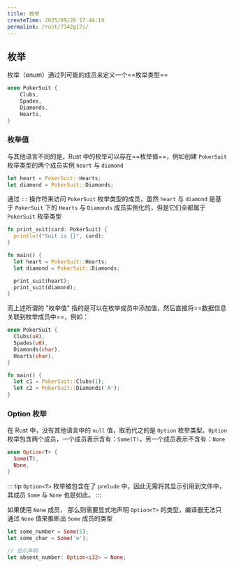 ```yaml
---
title: 枚举
createTime: 2025/09/26 17:44:19
permalink: /rust/7342g17i/
---
```


## 枚举

枚举（enum）通过列可能的成员来定义一个==枚举类型==

```rust
enum PokerSuit {
    Clubs,
    Spades,
    Diamonds,
    Hearts,
}
```

### 枚举值

与其他语言不同的是，Rust 中的枚举可以存在==枚举值==，例如创建 `PokerSuit` 枚举类型的两个成员实例 `heart` 与 `diamond`

```rust
let heart = PokerSuit::Hearts;
let diamond = PokerSuit::Diamonds;
```

通过 `::` 操作符来访问 `PokerSuit` 枚举类型的成员，虽然 `heart` 与 `diamond` 是基于 `PokerSuit` 下的 `Hearts` 与 `Diamonds` 成员实例化的，但是它们全都属于 `PokerSuit` 枚举类型

```rust
fn print_suit(card: PokerSuit) {
  println!("Suit is {}", card);
}

fn main() {
  let heart = PokerSuit::Hearts;
  let diamond = PokerSuit::Diamonds;

  print_suit(heart);
  print_suit(diamond);
}
```

而上述所谓的 "枚举值" 指的是可以在枚举成员中添加值，然后直接将==数据信息关联到枚举成员中==，例如：

```rust
enum PokerSuit {
  Clubs(u8),
  Spades(u8),
  Diamonds(char),
  Hearts(char),
}

fn main() {
  let c1 = PokerSuit::Clubs(1);
  let c2 = PokerSuit::Diamonds('A');
}
```

### Option 枚举

在 Rust 中，没有其他语言中的 `null` 值，取而代之的是 `Option` 枚举类型。`Option` 枚举包含两个成员，一个成员表示含有：`Some(T)`，另一个成员表示不含有：`None`

```rust
enum Option<T> {
  Some(T),
  None,
}
```

::: tip
`Option<T>` 枚举被包含在了 `prelude` 中，因此无需将其显示引用到文件中，其成员 `Some` 与 `None` 也是如此。
:::

如果使用 `None` 成员， 那么则需要显式地声明 `Option<T>` 的类型，编译器无法只通过 `None` 值来推断出 `Some` 成员的类型

```rust
let some_number = Some(5);
let some_char = Some('e');

// 显示声明
let absent_number: Option<i32> = None;
```
